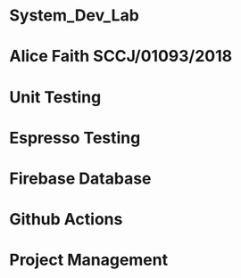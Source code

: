 # System_Dev_Lab

# Alice Faith SCCJ/01093/2018

# Unit Testing
# Espresso Testing
# Firebase Database
# Github Actions
# Project Management